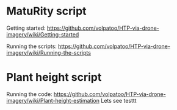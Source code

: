 # MatuRity script

Getting started: https://github.com/volpatoo/HTP-via-drone-imagery/wiki/Getting-started

Running the scripts: https://github.com/volpatoo/HTP-via-drone-imagery/wiki/Running-the-scripts


# Plant height script

Running the code: <https://github.com/volpatoo/HTP-via-drone-imagery/wiki/Plant-height-estimation>
Lets see testtt
